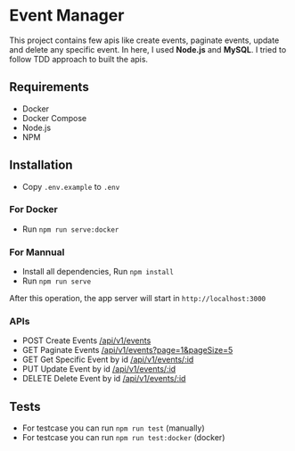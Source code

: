 # Event Manager

This project contains few apis like create events, paginate events, update and delete any specific event. In here, I used **Node.js** and **MySQL**. I tried to follow TDD approach to built the apis. 

## Requirements
- Docker  
- Docker Compose
- Node.js
- NPM

## Installation
- Copy `.env.example` to `.env` 

### For Docker
- Run  `npm run serve:docker` 

### For Mannual
- Install all dependencies, Run `npm install` 
- Run `npm run serve`

After this operation, the app server will start in `http://localhost:3000`

### APIs
- POST Create Events [/api/v1/events](http://localhost:3000/api/v1/events)
- GET Paginate Events [/api/v1/events?page=1&pageSize=5](http://localhost:3000/api/v1/events?page=1&pageSize=5)
- GET Get Specific Event by id [/api/v1/events/:id](http://localhost:3000/api/v1/events/:id)
- PUT Update Event by id [/api/v1/events/:id](http://localhost:3000/api/v1/events/:id)
- DELETE Delete Event by id [/api/v1/events/:id](http://localhost:3000/api/v1/events/:id)

## Tests
- For testcase you can run `npm run test` (manually)
- For testcase you can run `npm run test:docker` (docker)



